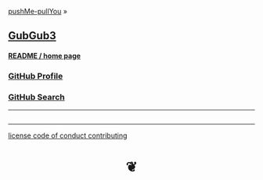 <style>

#menu p { margin: 0 }

</style>


[pushMe-pullYou]( https://pushme-pullyou.github.io ) &raquo;

## [GubGub3]( index.html )

#### [README / home page]( #README.md )

### [GitHub Profile]( #plugins/view-github-profile.html )


### [GitHub Search]( #plugins/view-github-search.html )


***

<div id=divMenuSub ></div>

<iframe id=ifrMenuSub class=xxxiframeMenu width=100% height=0 frameBorder=0 ></iframe>






***

[license         ]( #./pages/license.md )
[code of conduct ]( #./pages/code-of-conduct.md )
[contributing    ]( #./pages/contributing.md )

<h1 style=text-align:center; > &#x2766; </h1>